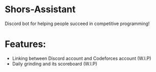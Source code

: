 # Shors-Assistant

Discord bot for helping people succeed in competitive programming!

# Features:

- Linking between Discord account and Codeforces account (W.I.P)
- Daily grinding and its scoreboard (W.I.P)
